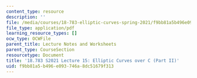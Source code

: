 ```yaml
---
content_type: resource
description: ''
file: /media/courses/18-783-elliptic-curves-spring-2021/f9bb81a5b496e093746a8dc51679f313_MIT18_783S21_notes15.pdf
file_type: application/pdf
learning_resource_types: []
ocw_type: OCWFile
parent_title: Lecture Notes and Worksheets
parent_type: CourseSection
resourcetype: Document
title: '18.783 S2021 Lecture 15: Elliptic Curves over C (Part II)'
uid: f9bb81a5-b496-e093-746a-8dc51679f313
---
```


